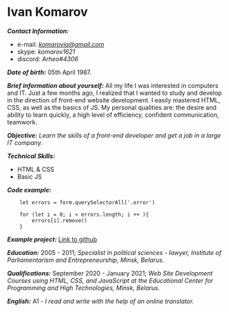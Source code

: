 # Ivan Komarov

**_Contact Information:_**
* e-mail: *komarovia@gmail.com*
* skype: *komarov1621*
* discord: *Arheo#4306*

**_Date of birth:_**
05th April 1987.

**_Brief information about yourself:_**
All my life I was interested in computers and IT. Just a few months ago, I realized that I wanted to study and develop in the direction of front-end website development. I easily mastered HTML, CSS, as well as the basics of JS. My personal qualities are: the desire and ability to learn quickly, a high level of efficiency, confident communication, teamwork.

**_Objective:_**
*Learn the skills of a front-end developer and get a job in a large IT company.*

**_Technical Skills:_**
* HTML & CSS
* Basic JS

**_Сode example:_**
```
	let errors = form.querySelectorAll('.error')

    for (let i = 0; i < errors.length; i ++ ){
		errors[i].remove()
	}
```

**_Example project:_**
[Link to github](https://github.com/komarovia/jeep)

**_Education:_**
2005 - 2011;  *Specialist in political sciences - lawyer, Institute of Parliamentarism and Entrepreneurship, Minsk, Belarus.*

**_Qualifications:_**
September 2020 - January 2021; *Web Site Development Courses using HTML, CSS, and JavaScript at the Educational Center for Programming and High Technologies, Minsk, Belarus.*

**_English:_**
A1 - *I read and write with the help of an online translator.*
